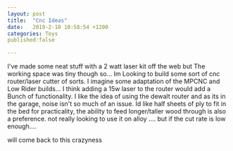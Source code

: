 ```yaml
---
layout: post
title:  "Cnc Ideas"
date:   2019-2-10 10:58:54 +1200
categories: Toys
published:false

---
```


I've made some neat stuff with a 2 watt laser kit off the web but The working space was tiny though so...
Im Looking to build some sort of cnc router/laser cutter of sorts.
I imagine some adaptation of the MPCNC and Low Rider builds...
I think adding a 15w laser to the router would add a Bunch of functionality.
I like the idea of using the dewalt router and as its in the garage, noise isn't so much of an issue.
Id like half sheets of ply to fit in the bed for practicality, the ability to feed longer/taller wood through is also a preference.
not really looking to use it on alloy .... but if the cut rate is low enough....

will come back to this crazyness
